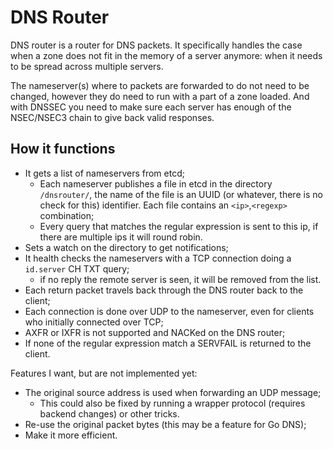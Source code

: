 # DNS Router

DNS router is a router for DNS packets. It specifically handles the case when a zone
does not fit in the memory of a server anymore: when it needs to be spread across 
multiple servers.

The nameserver(s) where to packets are forwarded to do not need to be changed, however
they do need to run with a part of a zone loaded. And with DNSSEC you need to make
sure each server has enough of the NSEC/NSEC3 chain to give back valid responses.

## How it functions

* It gets a list of nameservers from etcd;
    * Each nameserver publishes a file in etcd in the directory `/dnsrouter/`,
        the name of the file is an UUID (or whatever, there is no check for this)
        identifier. Each file contains an `<ip>`,`<regexp>` combination;
    * Every query that matches the regular expression is sent to this ip, if there
        are multiple ips it will round robin.
* Sets a watch on the directory to get notifications;
* It health checks the nameservers with a TCP connection doing a `id.server` CH TXT query;
    * if no reply the remote server is seen, it will be removed from the list.
* Each return packet travels back through the DNS router back to the client;
* Each connection is done over UDP to the nameserver, even for clients who initially
    connected over TCP;
* AXFR or IXFR is not supported and NACKed on the DNS router;
* If none of the regular expression match a SERVFAIL is returned to the client.

Features I want, but are not implemented yet:

* The original source address is used when forwarding an UDP message;
    * This could also be fixed by running a wrapper protocol (requires backend changes) or
        other tricks.
* Re-use the original packet bytes (this may be a feature for Go DNS);
* Make it more efficient.
